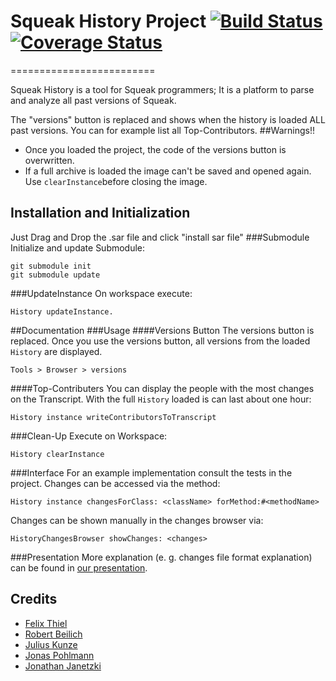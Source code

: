 # Squeak History Project  [![Build Status](https://travis-ci.org/HPI-SWA-Teaching/SWT16-Project-01.svg?branch=master)](https://travis-ci.org/HPI-SWA-Teaching/SWT16-Project-01)[![Coverage Status](https://coveralls.io/repos/github/HPI-SWA-Teaching/SWT16-Project-01/badge.svg?branch=master)](https://coveralls.io/github/HPI-SWA-Teaching/SWT16-Project-01?branch=master)
=========================


Squeak History is a tool for Squeak programmers;
It is a platform to parse and analyze all past versions of Squeak. 

The "versions" button is replaced and shows when the history is loaded ALL past versions.
You can for example list all Top-Contributors.
##Warnings!!
* Once you loaded the project, the code of the versions button is overwritten.
* If a full archive is loaded the image can't be saved and opened again. Use
`clearInstance`before closing the image.

## Installation and Initialization
Just Drag and Drop the .sar file and click "install sar file"
###Submodule
Initialize and update Submodule:
``` shell
git submodule init
git submodule update
```
###UpdateInstance
On workspace execute:
``` smalltalk
History updateInstance.
```

##Documentation
###Usage
####Versions Button
The versions button is replaced. Once you use the versions button, all versions from the loaded `History` are displayed.
```
Tools > Browser > versions
```
####Top-Contributers
You can display the people with the most changes on the Transcript. With the full `History` loaded is can last about one hour:
```smalltalk
History instance writeContributorsToTranscript
```
###Clean-Up
Execute on Workspace:
```smalltalk
History clearInstance
```
###Interface
For an example implementation consult the tests in the project.
Changes can be accessed via the method:
```smalltalk
History instance changesForClass: <className> forMethod:#<methodName>
```
Changes can be shown manually in the changes browser via:
```smalltalk
HistoryChangesBrowser showChanges: <changes>
```

###Presentation
More explanation (e. g. changes file format explanation) can be found in [our presentation](https://docs.google.com/presentation/d/1QWh2Hi8F1zkmSdmuBmypmDYzYWWFsMUxKecAOb7HFPo/edit?usp=sharing).


## Credits
*  [Felix Thiel](https://github.com/iLoach)
*  [Robert Beilich](https://github.com/RobertBeilich)
*  [Julius Kunze](https://github.com/JuliusKunze)
*  [Jonas Pohlmann](https://github.com/PoJo93)
*  [Jonathan Janetzki](https://github.com/jjanetzki)
